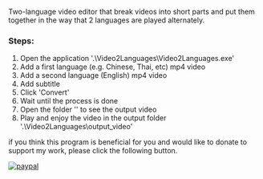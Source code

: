 Two-language video editor that break videos into short parts and put them together in the way that 2 languages are played alternately.

### Steps:

 1. Open the application '.\Video2Languages\Video2Languages.exe'
 2. Add a first language (e.g. Chinese, Thai, etc) mp4  video
 3. Add a second language (English) mp4 video
 4. Add subtitle
 5. Click 'Convert'
 6. Wait until the process is done
 7. Open the folder '' to see the output video
 8. Play and enjoy the video in the output folder '.\Video2Languages\output_video\'


if you think this program is beneficial for you and would like to donate to support my work, please click the following button.

[![paypal](https://www.paypalobjects.com/en_GB/TH/i/btn/btn_donateCC_LG.gif)](https://www.paypal.com/cgi-bin/webscr?cmd=_s-xclick&hosted_button_id=Q22NBYPTW9DZ4&source=url)
